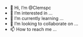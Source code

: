 - 👋 Hi, I’m @Clemspc
- 👀 I’m interested in ...
- 🌱 I’m currently learning ...
- 💞️ I’m looking to collaborate on ...
- 📫 How to reach me ...

<!---
Clemspc/Clemspc is a ✨ special ✨ repository because its `README.md` (this file) appears on your GitHub profile.
You can click the Preview link to take a look at your changes.
--->

